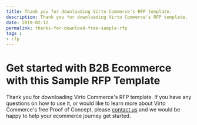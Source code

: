 ```yaml
---
title: Thank you for downloading Virto Commerce's RFP template.
description: Thank you for downloading Virto Commerce's RFP template.
date: 2019-02-12
permalink: thanks-for-download-free-sample-rfp
tags : 
- rfp
---
```

<div class="roadmap __responsive">
	<h1 class="section-t">Get started with B2B Ecommerce with this Sample RFP Template</h1>
    <div class="text">
        Thank you for downloading Virto Commerce's RFP template. If you have any questions on how to use it, or would like to learn more about Virto Commerce's free Proof of Concept,
        please <a href="/contact-us">contact us</a> and we would be happy to help your ecommerce journey get started.
        <a id="rfpDownload" href="assets/files/ecommerce-sample-rfp-template-by-virto.xlsx"></a>
    </div>
</div>
<script>
    $('#rfpDownload').click();
</script>